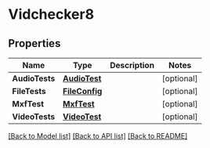 # Vidchecker8

## Properties

Name | Type | Description | Notes
------------ | ------------- | ------------- | -------------
**AudioTests** | [**AudioTest**](audio_test.md) |  | [optional] 
**FileTests** | [**FileConfig**](file_config.md) |  | [optional] 
**MxfTest** | [**MxfTest**](mxf_test.md) |  | [optional] 
**VideoTests** | [**VideoTest**](video_test.md) |  | [optional] 

[[Back to Model list]](../README.md#documentation-for-models) [[Back to API list]](../README.md#documentation-for-api-endpoints) [[Back to README]](../README.md)


